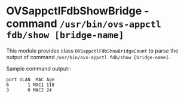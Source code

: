 OVSappctlFdbShowBridge - command ``/usr/bin/ovs-appctl fdb/show [bridge-name]``
===============================================================================

This module provides class ``OVSappctlFdbShowBridgeCount`` to parse the
output of command ``/usr/bin/ovs-appctl fdb/show [bridge-name]``.

Sample command output::

    port VLAN  MAC Age
    6       1 MAC1 118
    3       0 MAC2 24